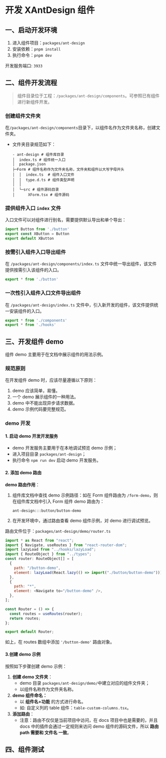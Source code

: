 # 开发 XAntDesign 组件

## **一、启动开发环境**

1. 进入组件项目：`packages/ant-design`
2. 安装依赖：`pnpm install`
3. 执行命令：`pnpm dev`

开发服务端口: `3933`

## **二、组件开发流程**

> 组件目录位于工程：`/packages/ant-design/components`。可参照已有组件进行新组件开发。

### **创建组件文件夹**

在`/packages/ant-design/components`目录下，以组件名作为文件夹名称，创建文件夹。

* 文件夹目录规范如下：

  ```shell
  - ant-design # 组件库目录
  │  index.ts # 组件统一入口
  │  package.json
  ├─Form # 组件名称作为文件夹名称，文件夹和组件以大写字母开头
  │  │  index.ts  # 组件入口文件
  │  │  type.d.ts # 组件类型声明
  │  │
  │  └─src # 组件源码目录
  │      XForm.tsx # 组件源码
  ```

### **提供组件入口 `index`  文件**

入口文件可以对组件进行别名，需要提供默认导出和单个导出：

```js
import Button from './button'
export const XButton = Button
export default XButton
```

### **按需引入组件入口导出组件**

在 `/packages/ant-design/components/index.ts`  文件中统一导出组件，该文件提供按需引入该组件的入口。

```js {1}
export * from './button'
```

### **一次性引入组件入口文件导出组件**

 在 `/packages/ant-design/index.ts`  文件中，引入新开发的组件，该文件提供统一安装组件的入口。

```js {3,17}
export * from './components'
export * from './hooks'
```



## **三、开发组件 demo**

组件 demo 主要用于在文档中展示组件的用法示例。

### **规范原则**

在开发组件 demo 时，应该尽量遵循以下原则：

1. demo 应该简单，易懂。
2. 一个 demo 展示组件的一种用法。
3. demo 中不能出现异步请求数据。
4. demo 示例代码要完整规范。

### **demo 开发**

#### **1. 启动 demo 开发开发服务**

* demo 开发服务主要用于在本地调试预览 demo 示例；
* 进入项目目录 `packages/ant-design`；
* 执行命令 `npm run dev` 启动 demo 开发服务。

#### **2. 添加 demo 路由**

**demo 路由作用**：

1. 组件库文档中查找 demo 示例路径：如在 Form 组件路由为 `/form-demo`，则在组件库文档中引入 Form 组件 demo 路由为：

   `ant-design:::button/button-demo`
   
2. 在开发环境中，通过路由查看 demo 组件示例，对 demo 进行调试预览。

路由文件位于：`packages/ant-design/demo/router.ts`

```js {6-9}
import * as React from "react";
import { Navigate, useRoutes } from "react-router-dom";
import lazyLoad from "../hooks/lazyLoad";
import { RouteObject } from "../types";
const router: RouteObject[] = [
  {
    path: "/button-demo",
    element: lazyLoad(React.lazy(() => import("./button/button-demo"))),
  },
  {
    path: "*",
    element: <Navigate to="/button-demo" />,
  },
];

const Router = () => {
  const routes = useRoutes(router);
  return routes;
};

export default Router;

```

如上，在 routes 数组中添加 `'/button-demo'` 路由对象。

#### **3.创建 demo 示例**

按照如下步骤创建 demo 示例：

1. **创建 demo 文件夹**： 
   * demo 目录 `packages/ant-design/demo/`中建立对应的组件文件夹；
   * 以组件名称作为文件夹名称。
2. **demo 组件命名：**
   * 以 **组件名+功能** 的方式进行命名。
   * 如: 自定义列的 table 组件：`table-custom-columns.tsx`。
3. **添加路由**：
   * 注意：路由不仅仅是当前项目中访问，在 docs 项目中也是需要的，并且 docs 中的插件会通过一定规则来访问 demo 组件的源码文件，所以 **路由path 需要和 文件名 一致**。

## **四、组件测试**
